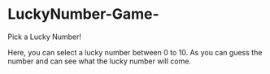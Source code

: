 # LuckyNumber-Game-
Pick a Lucky Number!

Here, you can select a lucky number between 0 to 10.
As you can guess the number and can see what the lucky number will come.
